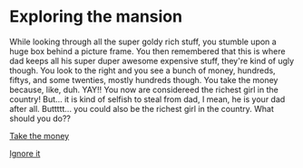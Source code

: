 # Exploring the mansion
While looking through all the super goldy rich stuff, you stumble upon a huge box behind a picture frame.  You then remembered that this is where dad keeps all his super duper awesome expensive stuff, they're kind of ugly though.  You look to the right and you see a bunch of money, hundreds, fiftys, and some twenties, mostly hundreds though.  You take the money because, like, duh.
YAY!! You now are considereed the richest girl in the country!  But... it is kind of selfish to steal from dad, I mean, he is your dad after all.  Buttttt... you could also be the richest girl in the country.  What should you do??

[Take the money](../explore/money.md)

[Ignore it](../explore/ignore.md)
